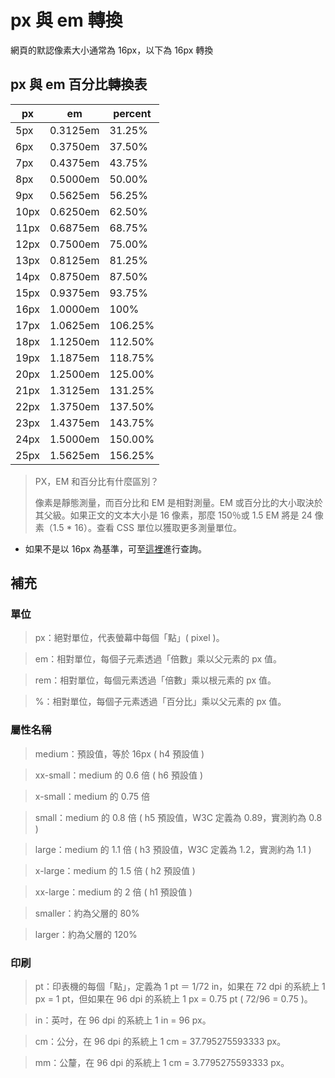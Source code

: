# px 與 em 轉換

網頁的默認像素大小通常為 16px，以下為 16px 轉換

## px 與 em 百分比轉換表

| px   | em       | percent |
| ---- | -------- | ------- |
| 5px  | 0.3125em | 31.25%  |
| 6px  | 0.3750em | 37.50%  |
| 7px  | 0.4375em | 43.75%  |
| 8px  | 0.5000em | 50.00%  |
| 9px  | 0.5625em | 56.25%  |
| 10px | 0.6250em | 62.50%  |
| 11px | 0.6875em | 68.75%  |
| 12px | 0.7500em | 75.00%  |
| 13px | 0.8125em | 81.25%  |
| 14px | 0.8750em | 87.50%  |
| 15px | 0.9375em | 93.75%  |
| 16px | 1.0000em | 100%    |
| 17px | 1.0625em | 106.25% |
| 18px | 1.1250em | 112.50% |
| 19px | 1.1875em | 118.75% |
| 20px | 1.2500em | 125.00% |
| 21px | 1.3125em | 131.25% |
| 22px | 1.3750em | 137.50% |
| 23px | 1.4375em | 143.75% |
| 24px | 1.5000em | 150.00% |
| 25px | 1.5625em | 156.25% |

> PX，EM 和百分比有什麼區別？
>
> 像素是靜態測量，而百分比和 EM 是相對測量。EM 或百分比的大小取決於其父級。如果正文的文本大小是 16 像素，那麼 150％或 1.5 EM 將是 24 像素（1.5 \* 16）。查看 CSS 單位以獲取更多測量單位。

- 如果不是以 16px 為基準，可至[這裡](https://www.w3schools.com/tags/ref_pxtoemconversion.asp)進行查詢。

## 補充

### 單位

> px：絕對單位，代表螢幕中每個「點」( pixel )。

> em：相對單位，每個子元素透過「倍數」乘以父元素的 px 值。

> rem：相對單位，每個元素透過「倍數」乘以根元素的 px 值。

> %：相對單位，每個子元素透過「百分比」乘以父元素的 px 值。

### 屬性名稱

> medium：預設值，等於 16px ( h4 預設值 )

> xx-small：medium 的 0.6 倍 ( h6 預設值 )

> x-small：medium 的 0.75 倍

> small：medium 的 0.8 倍 ( h5 預設值，W3C 定義為 0.89，實測約為 0.8 )

> large：medium 的 1.1 倍 ( h3 預設值，W3C 定義為 1.2，實測約為 1.1 )

> x-large：medium 的 1.5 倍 ( h2 預設值 )

> xx-large：medium 的 2 倍 ( h1 預設值 )

> smaller：約為父層的 80%

> larger：約為父層的 120%

### 印刷

> pt：印表機的每個「點」，定義為 1 pt ＝ 1/72 in，如果在 72 dpi 的系統上 1 px = 1 pt，但如果在 96 dpi 的系統上 1 px = 0.75 pt ( 72/96 = 0.75 )。

> in：英吋，在 96 dpi 的系統上 1 in = 96 px。

> cm：公分，在 96 dpi 的系統上 1 cm = 37.795275593333 px。

> mm：公釐，在 96 dpi 的系統上 1 cm = 3.7795275593333 px。

